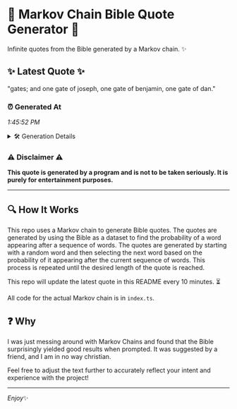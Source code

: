 # 📖 Markov Chain Bible Quote Generator 📖

Infinite quotes from the Bible generated by a Markov chain. ✨

## ✨ Latest Quote ✨
"gates; and one gate of joseph, one gate of benjamin, one gate of dan."

### ⏰ Generated At
*1:45:52 PM*

<details>
    <summary>🛠️ Generation Details</summary>
    <p>
        <strong>🌱 Seed:</strong> gates;<br>
        <strong>🔄 Iterations:</strong> 13<br>
        <strong>📜 Context History:</strong><br>[ gates; ]: and<br>[ gates;, and ]: one<br>[ gates;, and, one ]: gate<br>[ gates;, and, one, gate ]: of<br>[ gates;, and, one, gate, of ]: joseph,<br>[ gates;, and, one, gate, of, joseph, ]: one<br>[ and, one, gate, of, joseph,, one ]: gate<br>[ one, gate, of, joseph,, one, gate ]: of<br>[ gate, of, joseph,, one, gate, of ]: benjamin,<br>[ of, joseph,, one, gate, of, benjamin, ]: one<br>[ joseph,, one, gate, of, benjamin,, one ]: gate<br>[ one, gate, of, benjamin,, one, gate ]: of<br>[ gate, of, benjamin,, one, gate, of ]: dan.<br>
    </p>
</details>

### ⚠️ Disclaimer ⚠️
**This quote is generated by a program and is not to be taken seriously. It is purely for entertainment purposes.**

---

## 🔍 How It Works

This repo uses a Markov chain to generate Bible quotes. The quotes are generated by using the Bible as a dataset to find the probability of a word appearing after a sequence of words. The quotes are generated by starting with a random word and then selecting the next word based on the probability of it appearing after the current sequence of words. This process is repeated until the desired length of the quote is reached.

This repo will update the latest quote in this README every 10 minutes. ⏳

All code for the actual Markov chain is in `index.ts`.

## ❓ Why

I was just messing around with Markov Chains and found that the Bible surprisingly yielded good results when prompted. 
It was suggested by a friend, and I am in no way christian.

Feel free to adjust the text further to accurately reflect your intent and experience with the project!

---

*Enjoy*✨
